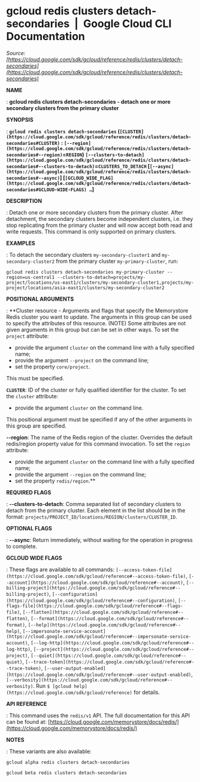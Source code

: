 # gcloud redis clusters detach-secondaries  |  Google Cloud CLI Documentation

*Source: [https://cloud.google.com/sdk/gcloud/reference/redis/clusters/detach-secondaries](https://cloud.google.com/sdk/gcloud/reference/redis/clusters/detach-secondaries)*

**NAME**

: **gcloud redis clusters detach-secondaries - detach one or more secondary clusters from the primary cluster**

**SYNOPSIS**

: **`gcloud redis clusters detach-secondaries` (`[CLUSTER](https://cloud.google.com/sdk/gcloud/reference/redis/clusters/detach-secondaries#CLUSTER)` : `[--region](https://cloud.google.com/sdk/gcloud/reference/redis/clusters/detach-secondaries#--region)`=`REGION`) `[--clusters-to-detach](https://cloud.google.com/sdk/gcloud/reference/redis/clusters/detach-secondaries#--clusters-to-detach)`=`CLUSTERS_TO_DETACH` [`[--async](https://cloud.google.com/sdk/gcloud/reference/redis/clusters/detach-secondaries#--async)`] [`[GCLOUD_WIDE_FLAG](https://cloud.google.com/sdk/gcloud/reference/redis/clusters/detach-secondaries#GCLOUD-WIDE-FLAGS) …`]**

**DESCRIPTION**

: Detach one or more secondary clusters from the primary cluster.
After detachment, the secondary clusters become independent clusters, i.e. they
stop replicating from the primary cluster and will now accept both read and
write requests.
This command is only supported on primary clusters.

**EXAMPLES**

: To detach the secondary clusters `my-secondary-cluster1` and
`my-secondary-cluster2` from the primary cluster
`my-primary-cluster`, run:

```
gcloud redis clusters detach-secondaries my-primary-cluster --region=us-central1 --clusters-to-detach=projects/my-project/locations/us-east1/clusters/my-secondary-cluster1,projects/my-project/locations/asia-east1/clusters/my-secondary-cluster2
```

**POSITIONAL ARGUMENTS**

: **Cluster resource - Arguments and flags that specify the Memorystore Redis
cluster you want to update. The arguments in this group can be used to specify
the attributes of this resource. (NOTE) Some attributes are not given arguments
in this group but can be set in other ways.
To set the `project` attribute:

- provide the argument `cluster` on the command line with a fully
specified name;
- provide the argument `--project` on the command line;
- set the property `core/project`.

This must be specified.

**`CLUSTER`**:
ID of the cluster or fully qualified identifier for the cluster.
To set the `cluster` attribute:

- provide the argument `cluster` on the command line.

This positional argument must be specified if any of the other arguments in this
group are specified.

**--region**:
The name of the Redis region of the cluster. Overrides the default redis/region
property value for this command invocation.
To set the `region` attribute:

- provide the argument `cluster` on the command line with a fully
specified name;
- provide the argument `--region` on the command line;
- set the property `redis/region`.**

**REQUIRED FLAGS**

: **--clusters-to-detach**:
Comma separated list of secondary clusters to detach from the primary cluster.
Each element in the list should be in the format:
`projects/PROJECT_ID/locations/REGION/clusters/CLUSTER_ID`.

**OPTIONAL FLAGS**

: **--async**:
Return immediately, without waiting for the operation in progress to complete.

**GCLOUD WIDE FLAGS**

: These flags are available to all commands: `[--access-token-file](https://cloud.google.com/sdk/gcloud/reference#--access-token-file)`,
`[--account](https://cloud.google.com/sdk/gcloud/reference#--account)`, `[--billing-project](https://cloud.google.com/sdk/gcloud/reference#--billing-project)`,
`[--configuration](https://cloud.google.com/sdk/gcloud/reference#--configuration)`,
`[--flags-file](https://cloud.google.com/sdk/gcloud/reference#--flags-file)`,
`[--flatten](https://cloud.google.com/sdk/gcloud/reference#--flatten)`, `[--format](https://cloud.google.com/sdk/gcloud/reference#--format)`, `[--help](https://cloud.google.com/sdk/gcloud/reference#--help)`, `[--impersonate-service-account](https://cloud.google.com/sdk/gcloud/reference#--impersonate-service-account)`,
`[--log-http](https://cloud.google.com/sdk/gcloud/reference#--log-http)`,
`[--project](https://cloud.google.com/sdk/gcloud/reference#--project)`, `[--quiet](https://cloud.google.com/sdk/gcloud/reference#--quiet)`, `[--trace-token](https://cloud.google.com/sdk/gcloud/reference#--trace-token)`, `[--user-output-enabled](https://cloud.google.com/sdk/gcloud/reference#--user-output-enabled)`,
`[--verbosity](https://cloud.google.com/sdk/gcloud/reference#--verbosity)`.
Run `$ [gcloud help](https://cloud.google.com/sdk/gcloud/reference)` for details.

**API REFERENCE**

: This command uses the `redis/v1` API. The full documentation for this
API can be found at: [https://cloud.google.com/memorystore/docs/redis/](https://cloud.google.com/memorystore/docs/redis/)

**NOTES**

: These variants are also available:

```
gcloud alpha redis clusters detach-secondaries
```

```
gcloud beta redis clusters detach-secondaries
```